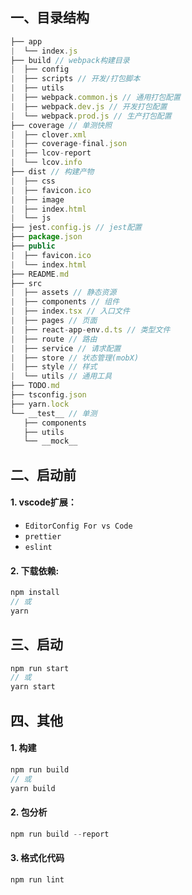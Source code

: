 ## 一、目录结构
```js
├── app
|  └── index.js
├── build // webpack构建目录
|  ├── config
|  ├── scripts // 开发/打包脚本
|  ├── utils
|  ├── webpack.common.js // 通用打包配置
|  ├── webpack.dev.js // 开发打包配置
|  └── webpack.prod.js // 生产打包配置
├── coverage // 单测快照
|  ├── clover.xml
|  ├── coverage-final.json
|  ├── lcov-report
|  └── lcov.info
├── dist // 构建产物
|  ├── css
|  ├── favicon.ico
|  ├── image
|  ├── index.html
|  └── js
├── jest.config.js // jest配置
├── package.json
├── public 
|  ├── favicon.ico
|  └── index.html
├── README.md
├── src 
|  ├── assets // 静态资源
|  ├── components // 组件
|  ├── index.tsx // 入口文件
|  ├── pages // 页面
|  ├── react-app-env.d.ts // 类型文件
|  ├── route // 路由
|  ├── service // 请求配置
|  ├── store // 状态管理(mobX)
|  ├── style // 样式
|  └── utils // 通用工具
├── TODO.md
├── tsconfig.json
├── yarn.lock
└── __test__ // 单测
   ├── components
   ├── utils
   └── __mock__

```

## 二、启动前

#### 1. vscode扩展：
- `EditorConfig For vs Code`
- `prettier`
- `eslint`

#### 2. 下载依赖: 

```js
npm install
// 或 
yarn
```
## 三、启动

```js
npm run start
// 或 
yarn start
```

## 四、其他

#### 1. 构建

```js
npm run build 
// 或 
yarn build
```

#### 2. 包分析

```js
npm run build --report
```

#### 3. 格式化代码

```js
npm run lint
```


